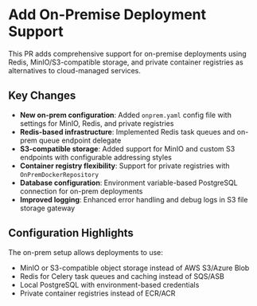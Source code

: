 # Add On-Premise Deployment Support

This PR adds comprehensive support for on-premise deployments using Redis, MinIO/S3-compatible storage, and private container registries as alternatives to cloud-managed services.

## Key Changes

- **New on-prem configuration**: Added `onprem.yaml` config file with settings for MinIO, Redis, and private registries
- **Redis-based infrastructure**: Implemented Redis task queues and on-prem queue endpoint delegate
- **S3-compatible storage**: Added support for MinIO and custom S3 endpoints with configurable addressing styles
- **Container registry flexibility**: Support for private registries with `OnPremDockerRepository`
- **Database configuration**: Environment variable-based PostgreSQL connection for on-prem deployments
- **Improved logging**: Enhanced error handling and debug logs in S3 file storage gateway

## Configuration Highlights

The on-prem setup allows deployments to use:
- MinIO or S3-compatible object storage instead of AWS S3/Azure Blob
- Redis for Celery task queues and caching instead of SQS/ASB
- Local PostgreSQL with environment-based credentials
- Private container registries instead of ECR/ACR
